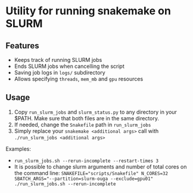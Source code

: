 # Utility for running snakemake on SLURM

## Features
- Keeps track of running SLURM jobs
- Ends SLURM jobs when cancelling the script
- Saving job logs in `logs/` subdirectory
- Allows specifying `threads`, `mem_mb` and `gpu` resources

## Usage
1) Copy `run_slurm_jobs` and `slurm_status.py` to any directory in your $PATH.
   Make sure that both files are in the same directory.
2) If needed, change the `Snakefile` path in `run_slurm_jobs`
3) Simply replace your `snakemake <additional args>` call with `./run_slurm_jobs <additional args>`

Examples:
- `run_slurm_jobs.sh --rerun-incomplete --restart-times 3`
- It is possible to change slurm arguments and number of total cores on the command line:
  `SNAKEFILE="scripts/Snakefile" N_CORES=32 SBATCH_ARGS="--partition=slurm-ouga --exclude=gpu01" ./run_slurm_jobs.sh --rerun-incomplete`

